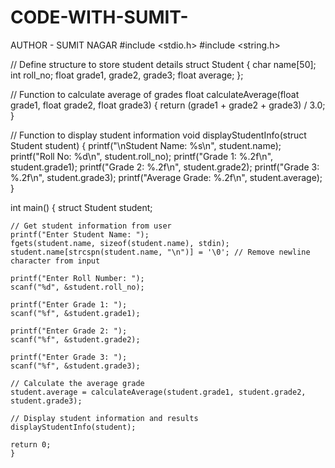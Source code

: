 # CODE-WITH-SUMIT-
AUTHOR - SUMIT NAGAR
#include <stdio.h>
#include <string.h>

// Define structure to store student details
struct Student {
    char name[50];
    int roll_no;
    float grade1, grade2, grade3;
    float average;
};

// Function to calculate average of grades
float calculateAverage(float grade1, float grade2, float grade3) {
    return (grade1 + grade2 + grade3) / 3.0;
}

// Function to display student information
void displayStudentInfo(struct Student student) {
    printf("\nStudent Name: %s\n", student.name);
    printf("Roll No: %d\n", student.roll_no);
    printf("Grade 1: %.2f\n", student.grade1);
    printf("Grade 2: %.2f\n", student.grade2);
    printf("Grade 3: %.2f\n", student.grade3);
    printf("Average Grade: %.2f\n", student.average);
}

int main() {
    struct Student student;

    // Get student information from user
    printf("Enter Student Name: ");
    fgets(student.name, sizeof(student.name), stdin);
    student.name[strcspn(student.name, "\n")] = '\0'; // Remove newline character from input

    printf("Enter Roll Number: ");
    scanf("%d", &student.roll_no);

    printf("Enter Grade 1: ");
    scanf("%f", &student.grade1);
    
    printf("Enter Grade 2: ");
    scanf("%f", &student.grade2);

    printf("Enter Grade 3: ");
    scanf("%f", &student.grade3);

    // Calculate the average grade
    student.average = calculateAverage(student.grade1, student.grade2, student.grade3);

    // Display student information and results
    displayStudentInfo(student);

    return 0;
    }



